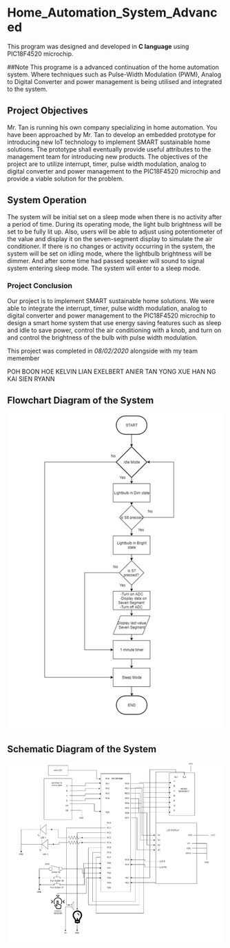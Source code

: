 # Home_Automation_System_Advanced
This program was designed and developed in **C language** using PIC18F4520 microchip. 

##Note
This programe is a advanced continuation of the home automation system. 
Where techniques such as Pulse-Width Modulation (PWM), Analog to Digital Converter and power management is being utilised and integrated to the system.

## Project Objectives
Mr. Tan is running his own company specializing in home automation. You have been approached by Mr. Tan to develop an embedded prototype for introducing new IoT technology to implement SMART sustainable home solutions. The prototype shall eventually provide useful attributes to the management team for introducing new products.
The objectives of the project are to utilize interrupt, timer, pulse width modulation, analog to digital converter and power management to the PIC18F4520 microchip and provide a viable solution for the problem.

## System Operation
The system will be initial set on a sleep mode when there is no activity after a period of time.
During its operating mode, the light bulb brightness will be set to be fully lit up. Also, users will be able to adjust using potentiometer of the value and display it on the seven-segment display 
to simulate the air conditioner. If there is no changes or activity occurring in the system, the system will be set on idling mode, where the lightbulb brightness will be dimmer.
And after some time had passed speaker will sound to signal system entering sleep mode. The system will enter to a sleep mode.

### Project Conclusion
Our project is to implement SMART sustainable home solutions. We were able to integrate the interrupt, timer, pulse width modulation, analog to digital converter and power 
management to the PIC18F4520 microchip to design a smart home system that use energy saving features such as sleep and idle to save power, control the air conditioning with a knob,
and turn on and control the brightness of the bulb with pulse width modulation.

This project was completed in *08/02/2020* alongside with my team memember

POH BOON HOE KELVIN 
LIAN EXELBERT ANIER TAN 
YONG XUE HAN 
NG KAI SIEN RYANN 



## Flowchart Diagram of the System
![Flowchart Drawing](Flowchart_diagram.PNG)

## Schematic Diagram of the System
![Flowchart Drawing](Schematic_diagram.PNG)
